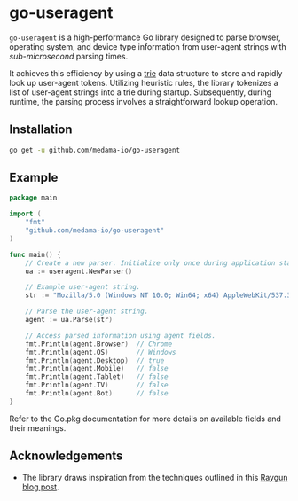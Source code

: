 # go-useragent

`go-useragent` is a high-performance Go library designed to parse browser, operating system, and device type information from user-agent strings with _sub-microsecond_ parsing times.

It achieves this efficiency by using a [trie](https://en.wikipedia.org/wiki/Trie) data structure to store and rapidly look up user-agent tokens. Utilizing heuristic rules, the library tokenizes a list of user-agent strings into a trie during startup. Subsequently, during runtime, the parsing process involves a straightforward lookup operation.

## Installation

```bash
go get -u github.com/medama-io/go-useragent
```

## Example

```go
package main

import (
	"fmt"
	"github.com/medama-io/go-useragent"
)

func main() {
	// Create a new parser. Initialize only once during application startup.
	ua := useragent.NewParser()

	// Example user-agent string.
	str := "Mozilla/5.0 (Windows NT 10.0; Win64; x64) AppleWebKit/537.36 (KHTML, like Gecko) Chrome/118.0.0.0 Safari/537.36"

	// Parse the user-agent string.
	agent := ua.Parse(str)

	// Access parsed information using agent fields.
	fmt.Println(agent.Browser)  // Chrome
	fmt.Println(agent.OS)       // Windows
	fmt.Println(agent.Desktop)  // true
	fmt.Println(agent.Mobile)   // false
	fmt.Println(agent.Tablet)   // false
	fmt.Println(agent.TV)       // false
	fmt.Println(agent.Bot)      // false
}
```
Refer to the Go.pkg documentation for more details on available fields and their meanings.

## Acknowledgements

- The library draws inspiration from the techniques outlined in this [Raygun blog post](https://raygun.com/blog/possibility-tree-fast-string-parsing/).
